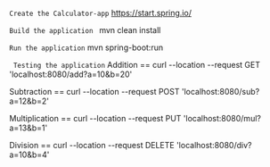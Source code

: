 `` Create the Calculator-app ``
https://start.spring.io/

``Build the application ``
mvn clean install

``Run the application``
mvn spring-boot:run

`` Testing the application``
Addition == curl --location --request GET 'localhost:8080/add?a=10&b=20'

Subtraction == curl --location --request POST 'localhost:8080/sub?a=12&b=2'

Multiplication == curl --location --request PUT 'localhost:8080/mul?a=13&b=1'

Division == curl --location --request DELETE 'localhost:8080/div?a=10&b=4'